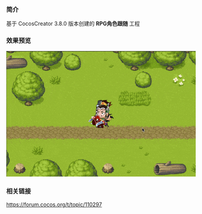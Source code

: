 ### 简介
基于 CocosCreator 3.8.0 版本创建的 **RPG角色跟随** 工程

### 效果预览
![image](../../../gif/202211/2022110901.gif)

### 相关链接
https://forum.cocos.org/t/topic/110297
